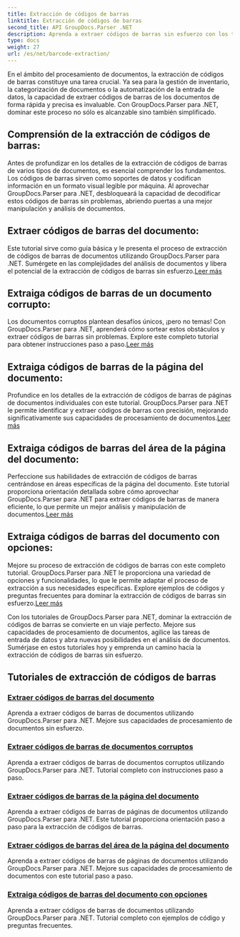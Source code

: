 ```yaml
---
title: Extracción de códigos de barras
linktitle: Extracción de códigos de barras
second_title: API GroupDocs.Parser .NET
description: Aprenda a extraer códigos de barras sin esfuerzo con los tutoriales de GroupDocs.Parser para .NET. ¡Mejore sus capacidades de procesamiento de documentos ahora!
type: docs
weight: 27
url: /es/net/barcode-extraction/
---
```


En el ámbito del procesamiento de documentos, la extracción de códigos de barras constituye una tarea crucial. Ya sea para la gestión de inventario, la categorización de documentos o la automatización de la entrada de datos, la capacidad de extraer códigos de barras de los documentos de forma rápida y precisa es invaluable. Con GroupDocs.Parser para .NET, dominar este proceso no sólo es alcanzable sino también simplificado.

## Comprensión de la extracción de códigos de barras:

Antes de profundizar en los detalles de la extracción de códigos de barras de varios tipos de documentos, es esencial comprender los fundamentos. Los códigos de barras sirven como soportes de datos y codifican información en un formato visual legible por máquina. Al aprovechar GroupDocs.Parser para .NET, desbloqueará la capacidad de decodificar estos códigos de barras sin problemas, abriendo puertas a una mejor manipulación y análisis de documentos.

## Extraer códigos de barras del documento:
 Este tutorial sirve como guía básica y le presenta el proceso de extracción de códigos de barras de documentos utilizando GroupDocs.Parser para .NET. Sumérgete en las complejidades del análisis de documentos y libera el potencial de la extracción de códigos de barras sin esfuerzo.[Leer más](./extract-barcodes-from-document/)

## Extraiga códigos de barras de un documento corrupto:
Los documentos corruptos plantean desafíos únicos, ¡pero no temas! Con GroupDocs.Parser para .NET, aprenderá cómo sortear estos obstáculos y extraer códigos de barras sin problemas. Explore este completo tutorial para obtener instrucciones paso a paso.[Leer más](./extract-barcodes-from-corrupted-document/)

## Extraiga códigos de barras de la página del documento:
 Profundice en los detalles de la extracción de códigos de barras de páginas de documentos individuales con este tutorial. GroupDocs.Parser para .NET le permite identificar y extraer códigos de barras con precisión, mejorando significativamente sus capacidades de procesamiento de documentos.[Leer más](./extract-barcodes-from-document-page/)

## Extraiga códigos de barras del área de la página del documento:
 Perfeccione sus habilidades de extracción de códigos de barras centrándose en áreas específicas de la página del documento. Este tutorial proporciona orientación detallada sobre cómo aprovechar GroupDocs.Parser para .NET para extraer códigos de barras de manera eficiente, lo que permite un mejor análisis y manipulación de documentos.[Leer más](./extract-barcodes-from-document-page-area/)

## Extraiga códigos de barras del documento con opciones:
Mejore su proceso de extracción de códigos de barras con este completo tutorial. GroupDocs.Parser para .NET le proporciona una variedad de opciones y funcionalidades, lo que le permite adaptar el proceso de extracción a sus necesidades específicas. Explore ejemplos de códigos y preguntas frecuentes para dominar la extracción de códigos de barras sin esfuerzo.[Leer más](./extract-barcodes-from-document-with-options/)

Con los tutoriales de GroupDocs.Parser para .NET, dominar la extracción de códigos de barras se convierte en un viaje perfecto. Mejore sus capacidades de procesamiento de documentos, agilice las tareas de entrada de datos y abra nuevas posibilidades en el análisis de documentos. Sumérjase en estos tutoriales hoy y emprenda un camino hacia la extracción de códigos de barras sin esfuerzo.
## Tutoriales de extracción de códigos de barras
### [Extraer códigos de barras del documento](./extract-barcodes-from-document/)
Aprenda a extraer códigos de barras de documentos utilizando GroupDocs.Parser para .NET. Mejore sus capacidades de procesamiento de documentos sin esfuerzo.
### [Extraer códigos de barras de documentos corruptos](./extract-barcodes-from-corrupted-document/)
Aprenda a extraer códigos de barras de documentos corruptos utilizando GroupDocs.Parser para .NET. Tutorial completo con instrucciones paso a paso.
### [Extraer códigos de barras de la página del documento](./extract-barcodes-from-document-page/)
Aprenda a extraer códigos de barras de páginas de documentos utilizando GroupDocs.Parser para .NET. Este tutorial proporciona orientación paso a paso para la extracción de códigos de barras.
### [Extraer códigos de barras del área de la página del documento](./extract-barcodes-from-document-page-area/)
Aprenda a extraer códigos de barras de páginas de documentos utilizando GroupDocs.Parser para .NET. Mejore sus capacidades de procesamiento de documentos con este tutorial paso a paso.
### [Extraiga códigos de barras del documento con opciones](./extract-barcodes-from-document-with-options/)
Aprenda a extraer códigos de barras de documentos utilizando GroupDocs.Parser para .NET. Tutorial completo con ejemplos de código y preguntas frecuentes.